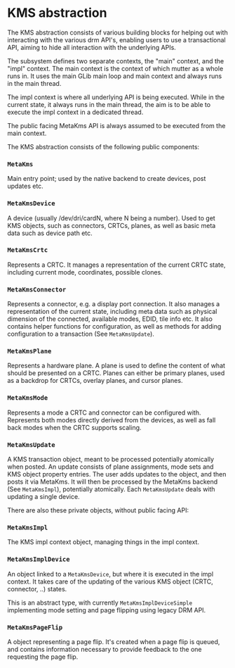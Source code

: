 # KMS abstraction

The KMS abstraction consists of various building blocks for helping out with
interacting with the various drm API's, enabling users to use a
transactional API, aiming to hide all interaction with the underlying APIs.

The subsystem defines two separate contexts, the "main" context, and the
"impl" context. The main context is the context of which mutter as a whole
runs in. It uses the main GLib main loop and main context and always runs in
the main thread.

The impl context is where all underlying API is being executed. While in the
current state, it always runs in the main thread, the aim is to be able to
execute the impl context in a dedicated thread.

The public facing MetaKms API is always assumed to be executed from the main
context.

The KMS abstraction consists of the following public components:

### `MetaKms`

Main entry point; used by the native backend to create devices, post updates
etc.

### `MetaKmsDevice`

A device (usually /dev/dri/cardN, where N being a number). Used to get KMS
objects, such as connectors, CRTCs, planes, as well as basic meta data such
as device path etc.

### `MetaKmsCrtc`

Represents a CRTC. It manages a representation of the current CRTC state,
including current mode, coordinates, possible clones.

### `MetaKmsConnector`

Represents a connector, e.g. a display port connection. It also manages a
representation of the current state, including meta data such as physical
dimension of the connected, available modes, EDID, tile info etc. It also
contains helper functions for configuration, as well as methods for adding
configuration to a transaction (See `MetaKmsUpdate`).

### `MetaKmsPlane`

Represents a hardware plane. A plane is used to define the content of what
should be presented on a CRTC. Planes can either be primary planes, used as
a backdrop for CRTCs, overlay planes, and cursor planes.

### `MetaKmsMode`

Represents a mode a CRTC and connector can be configured with.
Represents both modes directly derived from the devices, as well as
fall back modes when the CRTC supports scaling.

### `MetaKmsUpdate`

A KMS transaction object, meant to be processed potentially atomically when
posted. An update consists of plane assignments, mode sets and KMS object
property entries. The user adds updates to the object, and then posts it via
MetaKms. It will then be processed by the MetaKms backend (See
`MetaKmsImpl`), potentially atomically. Each `MetaKmsUpdate` deals with
updating a single device.

There are also these private objects, without public facing API:

### `MetaKmsImpl`

The KMS impl context object, managing things in the impl context.

### `MetaKmsImplDevice`

An object linked to a `MetaKmsDevice`, but where it is executed in the impl
context. It takes care of the updating of the various KMS object (CRTC,
connector, ..) states.

This is an abstract type, with currently `MetaKmsImplDeviceSimple`
implementing mode setting and page flipping using legacy DRM API.

### `MetaKmsPageFlip`

A object representing a page flip. It's created when a page flip is queued,
and contains information necessary to provide feedback to the one requesting
the page flip.
